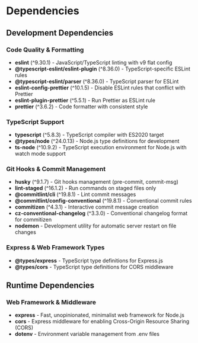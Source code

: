 # Dependencies

## Development Dependencies

### Code Quality & Formatting
- **eslint** (^9.30.1) - JavaScript/TypeScript linting with v9 flat config
- **@typescript-eslint/eslint-plugin** (^8.36.0) - TypeScript-specific ESLint rules  
- **@typescript-eslint/parser** (^8.36.0) - TypeScript parser for ESLint
- **eslint-config-prettier** (^10.1.5) - Disable ESLint rules that conflict with Prettier
- **eslint-plugin-prettier** (^5.5.1) - Run Prettier as ESLint rule
- **prettier** (^3.6.2) - Code formatter with consistent style

### TypeScript Support  
- **typescript** (^5.8.3) - TypeScript compiler with ES2020 target
- **@types/node** (^24.0.13) - Node.js type definitions for development
- **ts-node** (^10.9.2) - TypeScript execution environment for Node.js with watch mode support

### Git Hooks & Commit Management
- **husky** (^9.1.7) - Git hooks management (pre-commit, commit-msg)
- **lint-staged** (^16.1.2) - Run commands on staged files only
- **@commitlint/cli** (^19.8.1) - Lint commit messages  
- **@commitlint/config-conventional** (^19.8.1) - Conventional commit rules
- **commitizen** (^4.3.1) - Interactive commit message creation
- **cz-conventional-changelog** (^3.3.0) - Conventional changelog format for commitizen
- **nodemon** - Development utility for automatic server restart on file changes

### Express & Web Framework Types
- **@types/express** - TypeScript type definitions for Express.js
- **@types/cors** - TypeScript type definitions for CORS middleware

## Runtime Dependencies

### Web Framework & Middleware
- **express** - Fast, unopinionated, minimalist web framework for Node.js
- **cors** - Express middleware for enabling Cross-Origin Resource Sharing (CORS)
- **dotenv** - Environment variable management from .env files